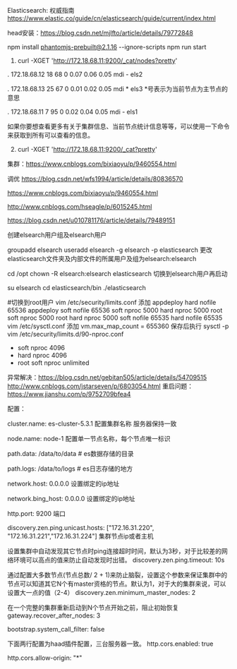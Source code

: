 Elasticsearch: 权威指南 https://www.elastic.co/guide/cn/elasticsearch/guide/current/index.html

head安装：https://blog.csdn.net/mjlfto/article/details/79772848

 npm install phantomjs-prebuilt@2.1.16 --ignore-scripts
npm run start


1. curl -XGET 'http://172.18.68.11:9200/_cat/nodes?pretty'

 . 172.18.68.12 18 68 0 0.07 0.06 0.05 mdi - els2
 
 . 172.18.68.13 25 67 0 0.01 0.02 0.05 mdi * els3                *号表示为当前节点为主节点的意思
 
 . 172.18.68.11  7 95 0 0.02 0.04 0.05 mdi - els1
 

如果你要想查看更多有关于集群信息、当前节点统计信息等等，可以使用一下命令来获取到所有可以查看的信息。

2. curl -XGET 'http://172.18.68.11:9200/_cat?pretty'   



集群：https://www.cnblogs.com/bixiaoyu/p/9460554.html

调优
https://blog.csdn.net/wfs1994/article/details/80836570

https://www.cnblogs.com/bixiaoyu/p/9460554.html

http://www.cnblogs.com/hseagle/p/6015245.html

https://blog.csdn.net/u010781176/article/details/79489151


创建elsearch用户组及elsearch用户

groupadd elsearch
useradd elsearch -g elsearch -p elasticsearch
更改elasticsearch文件夹及内部文件的所属用户及组为elsearch:elsearch

cd /opt
chown -R elsearch:elsearch  elasticsearch
切换到elsearch用户再启动

su elsearch cd elasticsearch/bin
./elasticsearch



#切换到root用户
vim /etc/security/limits.conf 添加
appdeploy hard nofile 65536
appdeploy soft nofile 65536
soft nproc 5000
hard nproc 5000
root soft nproc 5000
root hard nproc 5000
soft nofile 65535
hard nofile 65535
vim /etc/sysctl.conf 添加
vm.max_map_count = 655360
保存后执行 sysctl -p
vim /etc/security/limits.d/90-nproc.conf
* soft nproc 4096
* hard nproc 4096
* root soft nproc unlimited


异常解决：https://blog.csdn.net/gebitan505/article/details/54709515
http://www.cnblogs.com/jstarseven/p/6803054.html
重启问题：https://www.jianshu.com/p/9752709bfea4





配置：

cluster.name: es-cluster-5.3.1   配置集群名称  服务器保持一致

node.name: node-1                 配置单一节点名称，每个节点唯一标识

path.data: /data/to/data # es数据存储的目录

path.logs: /data/to/logs # es日志存储的地方

network.host: 0.0.0.0              设置绑定的ip地址

network.bing_host: 0.0.0.0              设置绑定的ip地址

http.port: 9200                      端口

discovery.zen.ping.unicast.hosts: ["172.16.31.220", "172.16.31.221","172.16.31.224"]   集群节点ip或者主机

设置集群中自动发现其它节点时ping连接超时时间，默认为3秒，对于比较差的网络环境可以高点的值来防止自动发现时出错。
discovery.zen.ping.timeout: 10s


通过配置大多数节点(节点总数/ 2 + 1)来防止脑裂，设置这个参数来保证集群中的节点可以知道其它N个有master资格的节点。默认为1，对于大的集群来说，可以设置大一点的值（2-4）
discovery.zen.minimum_master_nodes: 2

在一个完整的集群重新启动到N个节点开始之前，阻止初始恢复
gateway.recover_after_nodes: 3

bootstrap.system_call_filter: false


下面两行配置为haad插件配置，三台服务器一致。
http.cors.enabled: true

http.cors.allow-origin: "*"
